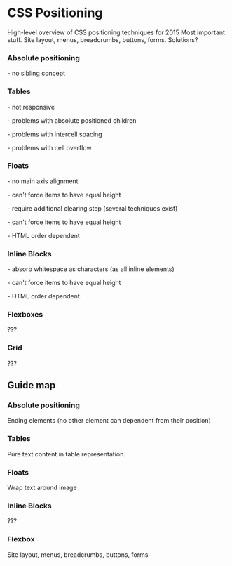 # CSS Positioning

High-level overview of CSS positioning techniques for 2015
Most important stuff. Site layout, menus, breadcrumbs, buttons, forms. Solutions?

### Absolute positioning

\- no sibling concept

### Tables

\- not responsive

\- problems with absolute positioned children

\- problems with intercell spacing

\- problems with cell overflow

### Floats

\- no main axis alignment

\- can't force items to have equal height

\- require additional clearing step (several techniques exist)

\- can't force items to have equal height

\- HTML order dependent

### Inline Blocks

\- absorb whitespace as characters (as all inline elements)

\- can't force items to have equal height

\- HTML order dependent

### Flexboxes

???

### Grid

???

## Guide map

### Absolute positioning

Ending elements (no other element can dependent from their position)

### Tables

Pure text content in table representation.

### Floats

Wrap text around image

### Inline Blocks

???

### Flexbox 

Site layout, menus, breadcrumbs, buttons, forms

